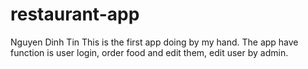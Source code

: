 # restaurant-app
Nguyen Dinh Tin
This is the first app doing by my hand. The app have function is user login, order food and edit them, edit user by admin.
